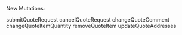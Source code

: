 New Mutations:

submitQuoteRequest
cancelQuoteRequest
changeQuoteComment
changeQuoteItemQuantity
removeQuoteItem
updateQuoteAddresses